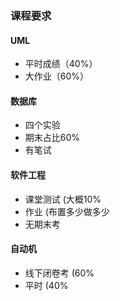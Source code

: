### 课程要求

#### UML 

* 平时成绩（40%）
* 大作业（60%）

#### 数据库

* 四个实验
* 期末占比60%
* 有笔试

#### 软件工程

* 课堂测试 (大概10%
* 作业 (布置多少做多少
* 无期末考

#### 自动机

* 线下闭卷考 (60%
* 平时 (40%

